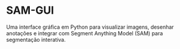# SAM-GUI
Uma interface gráfica em Python para visualizar imagens, desenhar anotações e integrar com Segment Anything Model (SAM) para segmentação interativa.
